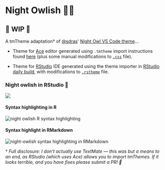 # Night Owlish 🌙🦉

## 🚧 WIP 🚧

A tmTheme adaptation† of [@sdras](https://github.com/sdras/)' [Night Owl VS Code theme](https://github.com/sdras/night-owl-vscode-theme)…

* Theme for [Ace](https://github.com/ajaxorg/ace) editor generated using `.tmtheme` import instructions found [here](https://github.com/ajaxorg/ace/wiki/Importing-.tmtheme-and-.tmlanguage-Files-into-Ace) (plus some manual modifications to [`.css`](https://github.com/batpigandme/night-owlish/blob/master/aceTheme/night_owl.css) file).  

* Theme for [RStudio](https://www.rstudio.com/) IDE generated using the theme importer in [RStudio daily build](https://dailies.rstudio.com/), with modifications to [`.rstheme`](https://github.com/batpigandme/night-owlish/blob/master/rstheme/night-owlish.rstheme) file.

### Night owlish in RStudio 🌌

![](https://i.imgur.com/KCW7dRa.png)

#### Syntax highlighting in R

![night owlish R syntax highlighting](https://raw.githubusercontent.com/batpigandme/night-owlish/master/img/night-owlish-r-script.png)

#### Syntax highlight in RMarkdown

![night-owlish syntax highlighting in RMarkdown](https://raw.githubusercontent.com/batpigandme/night-owlish/master/img/night-owlish-rmd-screenshot.png)

† _Full disclosure: I don't actually use TextMate — this was but a means to an end, as RStudio (which uses Ace) allows you to import tmThemes. If it looks terrible, and you have fixes please submit a PR! 🙏_
